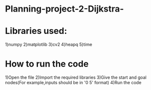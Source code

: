 # Planning-project-2-Dijkstra-

# Libraries used:
1)numpy
2)matplotlib
3)cv2
4)heapq
5)time

# How to run the code
1)Open the file
2)Import the required libraries
3)Give the start and goal nodes(For example,inputs should be in '0 5' format)
4)Run the code
